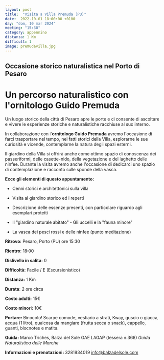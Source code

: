 ```yaml
---
layout: post
title:  "Visita a Villa Premuda (PU)"
date:  2022-10-01 18:00:00 +0100
day: "dom, 10 mar 2024"
meeting: "15:30"
category: appennino 
distanza: 1 Km
difficult: 1
image: premudavilla.jpg
---
```


## Occasione storico naturalistica nel Porto di Pesaro

# Un percorso naturalistico con l'ornitologo Guido Premuda

Un luogo storico della città di Pesaro apre le porte e ci consente di ascoltare e vivere le esperienze storiche e naturalistiche racchiuse al suo interno. 

In collaborazione con l'**ornitologo Guido Premuda** avremo l'occasione di farci trasportare nel tempo, nei fatti storici della Villa, esplorarne le sue curiosità e vicende, contemplarne la natura degli spazi esterni.

Il giardino della Villa si offrirà anche come ottimo spazio di conoscenza dei passeriformi, delle casette-nido, della vegetazione e del laghetto delle ninfee.
Durante la visita avremo anche l'occasione di dedicarci uno spazio di contemplazione e racconto sulle sponde della vasca.

**Ecco gli elementi di questo appuntamento:**

- Cenni storici e architettonici sulla villa
  
- Visita al giardino storico ed i reperti
  
- Descrizione delle essenze presenti, con particolare riguardo agli esemplari protetti
  
- Il "giardino naturale abitato" - Gli uccelli e la "fauna minore"
  
- La vasca dei pesci rossi e delle ninfee (punto meditazione)


**Ritrovo:** Pesaro, Porto (PU) ore 15:30

**Rientro:** 18:00 

**Dislivello in salita:**  0

**Difficoltà:** Facile / E (Escursionistico)

**Distanza:** 1 Km

**Durata:** 2 ore circa 

**Costo adulti:** 15€ 

**Costo minori:** 10€ 


**Portare:** Binocolo! Scarpe comode, vestiario a strati, Kway, guscio o giacca, acqua (1 litro), qualcosa da mangiare (frutta secca o snack), cappello, guanti, blocnotes e matita. 

**Guida:** Marco Triches, Balza del Sole GAE LAGAP (tessera n.368)
*Guida Naturalistica delle Marche*

**Informazioni e prenotazioni:** 3281834019 info@balzadelsole.com
